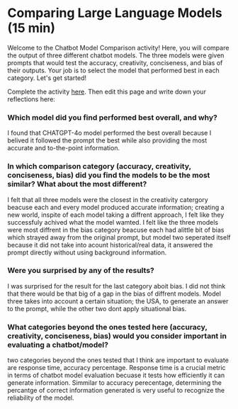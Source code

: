 # Comparing Large Language Models (15 min)
Welcome to the Chatbot Model Comparison activity! Here, you will compare the output of three different chatbot models. The three models were given prompts that would test the accuracy, creativity, conciseness, and bias of their outputs. Your job is to select the model that performed best in each category. Let's get started!

Complete the activity [here](https://igfnaqfcyl-13589482-i.codehs.me/index.html).  Then edit this page and write down your reflections here:

### Which model did you find performed best overall, and why?
I found that CHATGPT-4o model performed the best overall because I belived it followed the prompt the best while also providing the most accurate and to-the-point information.

### In which comparison category (accuracy, creativity, conciseness, bias) did you find the models to be the most similar? What about the most different?
I felt that all three models were the closest in the creativity catergory beacuse each and every model produced accurate information; creating a new world, inspite of each model taking a diffrent approach, I felt like they successfuly achived what the model wamted.
I felt like the three models were most diffrent in the bias category beacuse each had alittle bit of bias which strayed away from the original prompt, but model two seperated itself because it did not take into acount historical/real data, it answered the prompt directly without using background information.

### Were you surprised by any of the results?
I was surprised for the result for the last category aboit bias. I did not think that there would be that big of a gap in the bias of diffrent models. Model three takes into account a certain situation; the USA, to generate an answer to the prompt, while the other two dont apply situational bias.

### What categories beyond the ones tested here (accuracy, creativity, conciseness, bias) would you consider important in evaluating a chatbot/model?
two categories beyond the ones tested that I think are important to evaluate are response time, accuracy percentage. Response time is a crucial metric in terms of chatbot model evaluation becuase it tests how efficiently it can generate information. Simmilar to accuracy perecentage, determining the percantge of correct information generated is very useful to recognize the reliability of the model.
